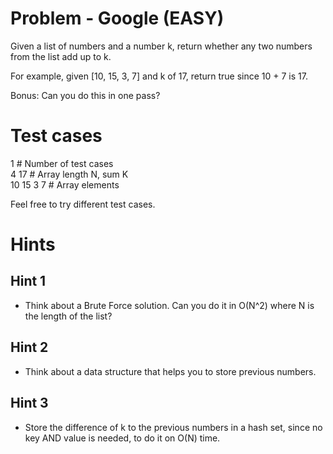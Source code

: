 # Problem - Google (EASY)

Given a list of numbers and a number k, return whether any two numbers from the list add up to k.  

For example, given [10, 15, 3, 7] and k of 17, return true since 10 + 7 is 17.  

Bonus: Can you do this in one pass?  

# Test cases
1 			# Number of test cases  
4 17		# Array length N, sum K  
10 15 3 7	# Array elements  

Feel free to try different test cases. 

# Hints

## Hint 1
- Think about a Brute Force solution. Can you do it in O(N^2) where N is the length of the list?  

## Hint 2
- Think about a data structure that helps you to store previous numbers.

## Hint 3
- Store the difference of k to the previous numbers in a hash set, since no key AND value is needed, to do it on O(N) time.